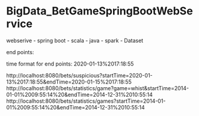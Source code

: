 # BigData_BetGameSpringBootWebService
webserive - spring boot - scala - java - spark - Dataset

end points:

time format for end points: 2020-01-13%2017:18:55

http://localhost:8080/bets/suspicious?startTime=2020-01-13%2017:18:55&endTime=2020-01-15%2017:18:55
http://localhost:8080/bets/statistics/game?game=whist&startTime=2014-01-01%2009:55:14%20&endTime=2014-12-31%2010:55:14
http://localhost:8080/bets/statistics/games?startTime=2014-01-01%2009:55:14%20&endTime=2014-12-31%2010:55:14

